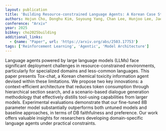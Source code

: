 ```yaml
---
layout: publication
title: 'Building Resource-constrained Language Agents: A Korean Case Study On Chemical Toxicity Information'
authors: Hojun Cho, Donghu Kim, Soyoung Yang, Chan Lee, Hunjoo Lee, Jaegul Choo
conference: "Arxiv"
year: 2025
bibkey: cho2025building
additional_links:
  - {name: "Paper", url: 'https://arxiv.org/abs/2503.17753'}
tags: ['Reinforcement Learning', 'Agentic', 'Model Architecture']
---
```

Language agents powered by large language models (LLMs) face significant
deployment challenges in resource-constrained environments, particularly for
specialized domains and less-common languages. This paper presents Tox-chat, a
Korean chemical toxicity information agent devised within these limitations. We
propose two key innovations: a context-efficient architecture that reduces
token consumption through hierarchical section search, and a scenario-based
dialogue generation methodology that effectively distills tool-using
capabilities from larger models. Experimental evaluations demonstrate that our
fine-tuned 8B parameter model substantially outperforms both untuned models and
baseline approaches, in terms of DB faithfulness and preference. Our work
offers valuable insights for researchers developing domain-specific language
agents under practical constraints.
